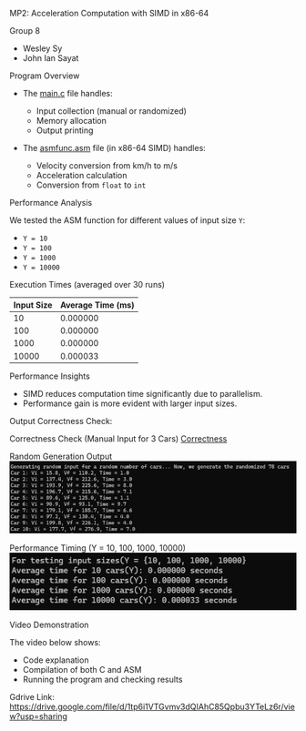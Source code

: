  MP2: Acceleration Computation with SIMD in x86-64

Group 8
- Wesley Sy
- John Ian Sayat

 Program Overview

- The [main.c](main.c) file handles:
  - Input collection (manual or randomized)
  - Memory allocation
  - Output printing

- The [asmfunc.asm](asmfunc.asm) file (in x86-64 SIMD) handles:
  - Velocity conversion from km/h to m/s
  - Acceleration calculation
  - Conversion from `float` to `int`


Performance Analysis

We tested the ASM function for different values of input size `Y`:
- `Y = 10`
- `Y = 100`
- `Y = 1000`
- `Y = 10000` 

Execution Times (averaged over 30 runs)

| Input Size | Average Time (ms) |
|------------|-------------------|
| 10         | 0.000000            |
| 100        | 0.000000           |
| 1000       | 0.000000           |
| 10000      | 0.000033            |

 Performance Insights
- SIMD reduces computation time significantly due to parallelism.
- Performance gain is more evident with larger input sizes.


Output Correctness Check:

Correctness Check (Manual Input for 3 Cars)
[Correctness](manual-inputting.jpg)

Random Generation Output
![Random Output](generating-random-input.jpg)

Performance Timing (Y = 10, 100, 1000, 10000)
![Timing](averagetime.jpg)





Video Demonstration

The video below shows:
- Code explanation
- Compilation of both C and ASM
- Running the program and checking results

Gdrive Link:
https://drive.google.com/file/d/1tp6i1VTGvmv3dQIAhC85Qpbu3YTeLz6r/view?usp=sharing
